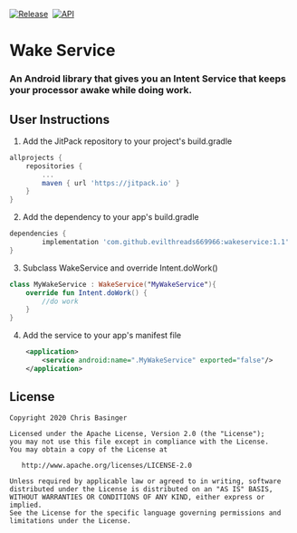 [![Release](https://jitpack.io/v/evilthreads669966/wakeservice.svg)](https://jitpack.io/#evilthreads669966/wakeservice)&nbsp;&nbsp;[![API](https://img.shields.io/badge/API-14%2B-brightgreen.svg?style=plastic)](https://android-arsenal.com/api?level=14)
# Wake Service
### An Android library that gives you an Intent Service that keeps your processor awake while doing work.
## User Instructions
1. Add the JitPack repository to your project's build.gradle
```gradle
allprojects {
	repositories {
		...
		maven { url 'https://jitpack.io' }
	}
}
```
2. Add the dependency to your app's build.gradle
```gradle
dependencies {
        implementation 'com.github.evilthreads669966:wakeservice:1.1'
}
```
3. Subclass WakeService and override Intent.doWork()
```kotlin
class MyWakeService : WakeService("MyWakeService"){
    override fun Intent.doWork() {
        //do work
    }
}
```
4. Add the service to your app's manifest file
```xml
    <application>
        <service android:name=".MyWakeService" exported="false"/>
    </application>
```
## License
```
Copyright 2020 Chris Basinger

Licensed under the Apache License, Version 2.0 (the "License");
you may not use this file except in compliance with the License.
You may obtain a copy of the License at

   http://www.apache.org/licenses/LICENSE-2.0

Unless required by applicable law or agreed to in writing, software
distributed under the License is distributed on an "AS IS" BASIS,
WITHOUT WARRANTIES OR CONDITIONS OF ANY KIND, either express or implied.
See the License for the specific language governing permissions and
limitations under the License.
```
